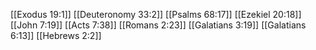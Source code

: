 [[Exodus 19:1]]
[[Deuteronomy 33:2]]
[[Psalms 68:17]]
[[Ezekiel 20:18]]
[[John 7:19]]
[[Acts 7:38]]
[[Romans 2:23]]
[[Galatians 3:19]]
[[Galatians 6:13]]
[[Hebrews 2:2]]
